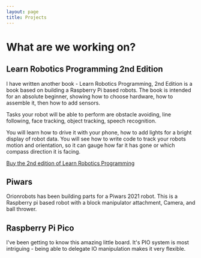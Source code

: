 ```yaml
---
layout: page
title: Projects
---
```

# What are we working on?

## Learn Robotics Programming 2nd Edition

I have written another book - Learn Robotics Programming, 2nd Edition is a book based on building a Raspberry Pi based robots. The book is intended for an absolute beginner, showing how to choose hardware, how to assemble it, then how to add sensors.

Tasks your robot will be able to perform are obstacle avoiding, line following, face tracking, object tracking, speech recognition.

You will learn how to drive it with your phone, how to add lights for a bright display of robot data. You will see how to write code to track your robots motion and orientation, so it can gauge how far it has gone or which compass direction it is facing.

[Buy the 2nd edition of Learn Robotics Programming](http://packt.live/2XccaKe)

## Piwars

Orionrobots has been building parts for a Piwars 2021 robot. This is a Raspberry pi based robot with a block manipulator attachment, Camera, and ball thrower.

## Raspberry Pi Pico

I've been getting to know this amazing little board. It's PIO system is most intriguing - being able to delegate IO manipulation makes it very flexible.
